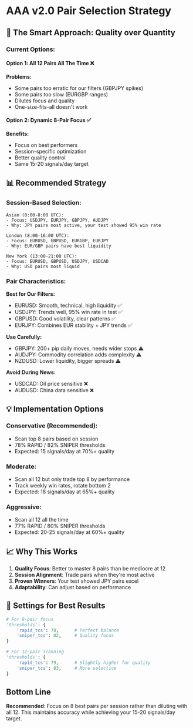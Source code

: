 # AAA v2.0 Pair Selection Strategy

## 🎯 The Smart Approach: Quality over Quantity

### Current Options:

#### Option 1: All 12 Pairs All The Time ❌
**Problems:**
- Some pairs too erratic for our filters (GBPJPY spikes)
- Some pairs too slow (EURGBP ranges)
- Dilutes focus and quality
- One-size-fits-all doesn't work

#### Option 2: Dynamic 8-Pair Focus ✅ 
**Benefits:**
- Focus on best performers
- Session-specific optimization
- Better quality control
- Same 15-20 signals/day target

## 📊 Recommended Strategy

### Session-Based Selection:
```
Asian (0:00-8:00 UTC):
- Focus: USDJPY, EURJPY, GBPJPY, AUDJPY
- Why: JPY pairs most active, your test showed 95% win rate

London (8:00-16:00 UTC):
- Focus: EURUSD, GBPUSD, EURGBP, EURJPY
- Why: EUR/GBP pairs have best liquidity

New York (13:00-21:00 UTC):
- Focus: EURUSD, GBPUSD, USDJPY, USDCAD
- Why: USD pairs most liquid
```

### Pair Characteristics:

**Best for Our Filters:**
- EURUSD: Smooth, technical, high liquidity ✅
- USDJPY: Trends well, 95% win rate in test ✅
- GBPUSD: Good volatility, clear patterns ✅
- EURJPY: Combines EUR stability + JPY trends ✅

**Use Carefully:**
- GBPJPY: 200+ pip daily moves, needs wider stops ⚠️
- AUDJPY: Commodity correlation adds complexity ⚠️
- NZDUSD: Lower liquidity, bigger spreads ⚠️

**Avoid During News:**
- USDCAD: Oil price sensitive ❌
- AUDUSD: China data sensitive ❌

## 💡 Implementation Options

### Conservative (Recommended):
- Scan top 8 pairs based on session
- 78% RAPID / 82% SNIPER thresholds
- Expected: 15 signals/day at 70%+ quality

### Moderate:
- Scan all 12 but only trade top 8 by performance
- Track weekly win rates, rotate bottom 2
- Expected: 18 signals/day at 65%+ quality

### Aggressive:
- Scan all 12 all the time
- 77% RAPID / 80% SNIPER thresholds
- Expected: 20-25 signals/day at 60%+ quality

## 📈 Why This Works

1. **Quality Focus**: Better to master 8 pairs than be mediocre at 12
2. **Session Alignment**: Trade pairs when they're most active
3. **Proven Winners**: Your test showed JPY pairs excel
4. **Adaptability**: Can adjust based on performance

## 🔧 Settings for Best Results

```python
# For 8-pair focus
'thresholds': {
    'rapid_tcs': 78,      # Perfect balance
    'sniper_tcs': 82,     # Quality focus
}

# For 12-pair scanning  
'thresholds': {
    'rapid_tcs': 79,      # Slightly higher for quality
    'sniper_tcs': 83,     # More selective
}
```

## Bottom Line

**Recommended**: Focus on 8 best pairs per session rather than diluting with all 12. This maintains accuracy while achieving your 15-20 signals/day target.